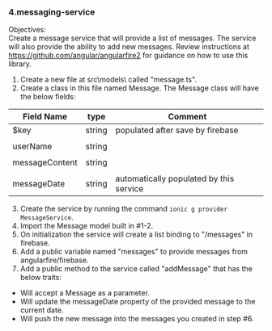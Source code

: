 ### 4.messaging-service

Objectives:  
Create a message service that will provide a list of messages.  The service will also provide the ability to add new messages.  Review instructions at https://github.com/angular/angularfire2 for guidance on how to use this library.

1. Create a new file at src\models\ called "message.ts".  
2. Create a class in this file named Message.  The Message class will have the below fields:

| Field Name     | type   | Comment                                 |
|----------------|--------|-----------------------------------------|
| $key           | string | populated after save by firebase        |
|                |        |                                         |
| userName       | string |                                         |
|                |        |                                         |
| messageContent | string |                                         |
|                |        |                                         |
| messageDate    | string | automatically populated by this service |

3. Create the service by running the command `ionic g provider MessageService`.
4. Import the Message model built in #1-2.
5. On initialization the service will create a list binding to "/messages" in firebase.
6. Add a public variable named "messages" to provide messages from angularfire/firebase.
7. Add a public method to the service called "addMessage" that has the below traits:
  - Will accept a Message as a parameter.
  - Will update the messageDate property of the provided message to the current date.
  - Will push the new message into the messages you created in step #6.
